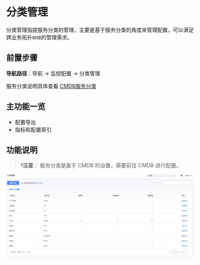 # 分类管理

分类管理指提服务分类的管理，主要是基于服务分类的角度来管理配置，可以满足跨业务拓扑`树枝`的管理需求。

## 前置步骤

**导航路径**：导航 →  监控配置 →  分类管理

服务分类说明具体查看 [CMDB服务分类](../../../../配置平台/产品白皮书/产品功能/ServiceType.md)

## 主功能一览

* 配置导出
* 指标和配置索引

## 功能说明

> **!注意**： 服务分类是属于 CMDB 的设置，需要前往 CMDB 进行配置。

![-w2020](media/15754473533988.jpg)
